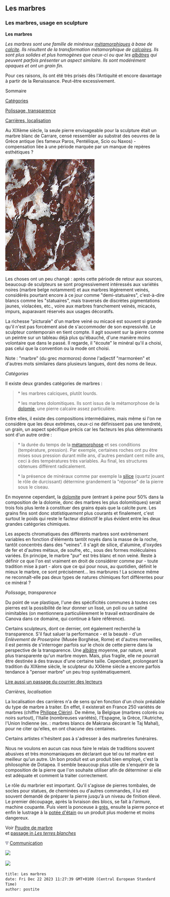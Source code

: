 ## Les marbres
### Les marbres, usage en sculpture
 **Les marbres**

_Les marbres sont une famille de minéraux [métamorphiques](metamorphiques.html) à base de [calcite](calcite.html). Ils résultent de la transformation métamorphique de [calcaires](calcaires.html). Ils sont plus solides et plus homogènes que ceux-ci ou que les [albâtres](albatres.html) qui peuvent parfois présenter un aspect similaire. Ils sont modérément opaques et ont un grain fin._

Pour ces raisons, ils ont été très prisés dès l'Antiquité et encore davantage à partir de la Renaissance. Peut-être excessivement.

Sommaire

[Catégories](marbres.html#categories)

[Polissage, transparence](marbres.html#polissagetransparence)

[Carrières, localisation](marbres.html#carriereslocalisation)

Au XIXème siècle, la seule pierre envisageable pour la sculpture était un marbre blanc de Carrare, censé ressembler au substrat des oeuvres de la Grèce antique (les fameux Paros, Pentélique, Scio ou Naxos) - compensation liée à une période marquée par un manque de repères esthétiques ?

![](images/marbre.jpg)

Les choses ont un peu changé : après cette période de retour aux sources, beaucoup de sculpteurs se sont progressivement intéressés aux variétés noires (marbre belge notamment) et aux marbres légèrement veinés, considérés pourtant encore à ce jour comme "demi-statuaires", c'est-à-dire blancs comme les "statuaires", mais traversés de discrètes pigmentations jaunes, violacées, etc., voire aux marbres franchement veinés, micacés, impurs, auparavant réservés aux usages décoratifs.

La richesse "picturale" d'un marbre veiné ou micacé est souvent si grande qu'il n'est pas forcément aisé de s'accommoder de son expressivité. Le sculpteur contemporain en tient compte. Il agit souvent sur la pierre comme un peintre sur un tableau déjà plus qu'ébauché, d'une manière moins volontaire que dans le passé. Il regarde, il "écoute" le minéral qu'il a choisi, pas celui que la convention ou la mode ont choisi.

Note : "marbre" (du grec _marmoros_) donne l'adjectif "marmoréen" et d'autres mots similaires dans plusieurs langues, dont des noms de lieux.

_Catégories_

Il existe deux grandes catégories de marbres :

> \* les marbres calciques, plutôt lourds.
> 
> \* les marbres dolomitiques. Ils sont issus de la métamorphose de la [dolomie](dolomite.html), une pierre calcaire assez particulière.

Entre elles, il existe des compositions intermédiaires, mais même si l'on ne considère que les deux extrêmes, ceux-ci ne définissent pas une tendreté, un grain, un aspect spécifique précis car les facteurs les plus déterminants sont d'un autre ordre :

> \* la durée du temps de la [métamorphose](metamorphiques.html#cyclemetamorphique) et ses conditions (température, pression). Par exemple, certaines roches ont pu être mises sous pression durant mille ans, d'autres pendant cent mille ans, ceci à des températures très variables. Au final, les structures obtenues différent radicalement.
> 
> \* la présence de minéraux comme par exemple la [silice](silice.html) (quartz jouant le rôle de durcissant) détermine grandement la "réponse" de la pierre sous le ciseau.

En moyenne cependant, la [dolomite](dolomite.html) pure (entrant à peine pour 50% dans la composition de la dolomie, donc des marbres les plus dolomitiques) serait trois fois plus lente à constituer des grains épais que la calcite pure. Les grains fins sont donc _statistiquement_ plus courants et finalement, c'est surtout le poids qui reste le facteur distinctif le plus évident entre les deux grandes catégories chimiques.

Les aspects chromatiques des différents marbres sont extrêmement variables en fonction d'éléments tantôt noyés dans la masse de la roche, tantôt concentrés dans des "veines". Il s'agit de silice, d'alumine, d'oxydes de fer et d'autres métaux, de soufre, etc., sous des formes moléculaires variées. En principe, le marbre "pur" est très blanc et non veiné. Reste à définir ce que l'on est vraiment en droit de considérer comme pur - toute tradition mise à part - alors que ce qui pour nous, au quotidien, définit le mieux le marbre, ce sont précisément... les marbrures ! La science même ne reconnaît-elle pas deux types de natures chimiques fort différentes pour ce minéral ?

_Polissage, transparence_

Du point de vue plastique, l'une des spécificités communes à toutes ces pierres est la possibilité de leur donner un lissé, un poli ou un satiné inimitables (on mentionnera particulièrement le travail extraordinaire de Canova dans ce domaine, qui continue à faire référence).

Certains sculpteurs, dont ce dernier, ont également recherché la transparence. S'il faut saluer la performance - et la beauté - d'un _Enlèvement de Proserpine_ (Musée Borghèse, Rome) et d'autres merveilles, il est permis de s'interroger parfois sur le choix de cette pierre dans la perspective de la transparence. Une [albâtre](albatres.html) moyenne, par nature, serait plus transparente qu'un marbre moyen. Mais, plus fragile, elle ne pourrait être destinée à des travaux d'une certaine taille. Cependant, prolongeant la tradition du XIXème siècle, le sculpteur du XXIème siècle a encore parfois tendance à "penser marbre" un peu trop systématiquement.

[Lire aussi un passage du courrier des lecteurs](courrierdeslecteurs2010a060.html#20100207dm)

_Carrières, localisation_

La localisation des carrières n'a de sens qu'en fonction d'un choix préalable du type de marbre à traiter. En effet, il existerait en France 250 variétés de marbres (chiffre [Philippe Clérin](livres.html#philippeclerin)). De même, la Belgique (marbres colorés ou noirs surtout), l'Italie (nombreuses variétés), l'Espagne, la Grèce, l'Autriche, l'Union Indienne (ex. : marbres blancs de Makrana décorant le Taj Mahal), pour ne citer qu'elles, en ont chacune des centaines.

Certains artistes n'hésitent pas à s'adresser à des marbreries funéraires.

Nous ne voulons en aucun cas nous faire le relais de traditions souvent abusives et très monomaniaques en déclarant que tel ou tel marbre est meilleur qu'un autre. Un bon produit est un produit bien employé, c'est la philosophie de Dotapea. Il semble beaucoup plus utile de s'enquérir de la composition de la pierre que l'on souhaite utiliser afin de déterminer si elle est adéquate et comment la traiter correctement.

Le rôle du marbrier est important. Qu'il s'agisse de pierres tombales, de socles pour statues, de cheminées ou d'autres commandes, il lui est souvent demandé de préparer la pierre jusqu'à un niveau de finition élevé. Le premier découpage, après la livraison des blocs, se fait à _l'armure_, machine coupante. Puis vient la ponceuse à [grès](gres.html#abrasifs), ensuite la pierre ponce et enfin le lustrage à la [potée d'étain](poteedetain.html) ou un produit plus moderne et moins dangereux.

Voir [Poudre de marbre](chargesincolores.html#lapoudredemarbre)  
et [passage in _Les terres blanches_](terresblanches.html#craiemarbre)



![](images/flechebas.gif) [Communication](http://www.artrealite.com/annonceurs.htm) 

[![](https://cbonvin.fr/sites/regie.artrealite.com/visuels/campagne1.png)](index-2.html#20131014)

![](https://cbonvin.fr/sites/regie.artrealite.com/visuels/campagne2.png)
```
title: Les marbres
date: Fri Dec 22 2023 11:27:39 GMT+0100 (Central European Standard Time)
author: postite
```
